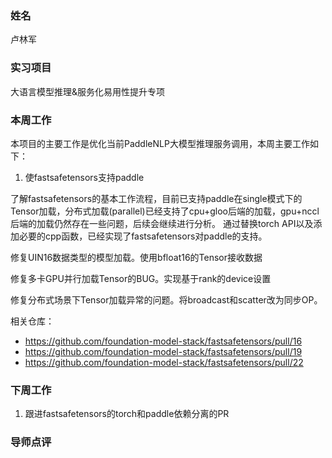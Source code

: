### 姓名

卢林军

### 实习项目

大语言模型推理&服务化易用性提升专项

### 本周工作

本项目的主要工作是优化当前PaddleNLP大模型推理服务调用，本周主要工作如下：

1. 使fastsafetensors支持paddle

了解fastsafetensors的基本工作流程，目前已支持paddle在single模式下的Tensor加载，分布式加载(parallel)已经支持了cpu+gloo后端的加载，gpu+nccl后端的加载仍然存在一些问题，后续会继续进行分析。
通过替换torch API以及添加必要的cpp函数，已经实现了fastsafetensors对paddle的支持。

修复UIN16数据类型的模型加载。使用bfloat16的Tensor接收数据

修复多卡GPU并行加载Tensor的BUG。实现基于rank的device设置

修复分布式场景下Tensor加载异常的问题。将broadcast和scatter改为同步OP。

相关仓库：

- https://github.com/foundation-model-stack/fastsafetensors/pull/16
- https://github.com/foundation-model-stack/fastsafetensors/pull/19
- https://github.com/foundation-model-stack/fastsafetensors/pull/22


### 下周工作

1. 跟进fastsafetensors的torch和paddle依赖分离的PR

### 导师点评




